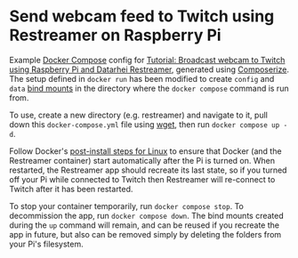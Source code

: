 # Send webcam feed to Twitch using Restreamer on Raspberry Pi

Example [Docker Compose](https://www.baeldung.com/ops/docker-compose) config for [Tutorial: Broadcast webcam to Twitch using Raspberry Pi and Datarhei Restreamer](https://rightsaidjames.com/2023/05/stream-webcam-twitch-raspberry-pi-datarhei-restreamer/), generated using [Composerize](https://www.composerize.com/). The setup defined in `docker run` has been modified to create `config` and `data` [bind mounts](https://docs.docker.com/storage/bind-mounts/) in the directory where the `docker compose` command is run from.

To use, create a new directory (e.g. restreamer) and navigate to it, pull down this `docker-compose.yml` file using [wget](https://www.digitalocean.com/community/tutorials/how-to-use-wget-to-download-files-and-interact-with-rest-apis), then run `docker compose up -d`.

Follow Docker's [post-install steps for Linux](https://docs.docker.com/engine/install/linux-postinstall/) to ensure that Docker (and the Restreamer container) start automatically after the Pi is turned on. When restarted, the Restreamer app should recreate its last state, so if you turned off your Pi while connected to Twitch then Restreamer will re-connect to Twitch after it has been restarted.

To stop your container temporarily, run `docker compose stop`. To decommission the app, run `docker compose down`. The bind mounts created during the `up` command will remain, and can be reused if you recreate the app in future, but also can be removed simply by deleting the folders from your Pi's filesystem.
